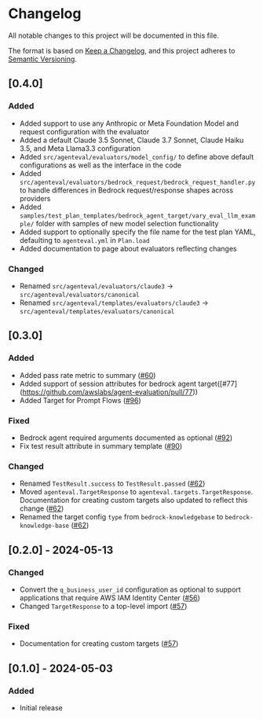 # Changelog

All notable changes to this project will be documented in this file.

The format is based on [Keep a Changelog](https://keepachangelog.com/en/1.1.0/),
and this project adheres to [Semantic Versioning](https://semver.org/spec/v2.0.0.html).

## [0.4.0]

### Added
- Added support to use any Anthropic or Meta Foundation Model and request configuration with the evaluator
- Added a default Claude 3.5 Sonnet, Claude 3.7 Sonnet, Claude Haiku 3.5, and Meta Llama3.3 configuration
- Added `src/agenteval/evaluators/model_config/` to define above default configurations as well as the interface in the code
- Added `src/agenteval/evaluators/bedrock_request/bedrock_request_handler.py` to handle differences in Bedrock request/response shapes across providers
- Added `samples/test_plan_templates/bedrock_agent_target/vary_eval_llm_example/` folder with samples of new model selection functionality
- Added support to optionally specify the file name for the test plan YAML, defaulting to `agenteval.yml` in `Plan.load`
- Added documentation to page about evaluators reflecting changes

### Changed
- Renamed `src/agenteval/evaluators/claude3` -> `src/agenteval/evaluators/canonical`
- Renamed `src/agenteval/templates/evaluators/claude3` -> `src/agenteval/templates/evaluators/canonical`

## [0.3.0]

### Added
- Added pass rate metric to summary ([#60](https://github.com/awslabs/agent-evaluation/pull/60))
- Added support of session attributes for bedrock agent target([#77] (https://github.com/awslabs/agent-evaluation/pull/77))
- Added Target for Prompt Flows ([#96](https://github.com/awslabs/agent-evaluation/pull/96))

### Fixed
- Bedrock agent required arguments documented as optional ([#92](https://github.com/awslabs/agent-evaluation/pull/92))
- Fix test result attribute in summary template ([#90](https://github.com/awslabs/agent-evaluation/pull/90))

### Changed
- Renamed `TestResult.success` to `TestResult.passed` ([#62](https://github.com/awslabs/agent-evaluation/pull/62))
- Moved `agenteval.TargetResponse` to `agenteval.targets.TargetResponse`. Documentation for creating custom targets also updated to reflect this change ([#62](https://github.com/awslabs/agent-evaluation/pull/62))
- Renamed the target config `type` from `bedrock-knowledgebase` to `bedrock-knowledge-base` ([#62](https://github.com/awslabs/agent-evaluation/pull/62))

## [0.2.0] - 2024-05-13

### Changed
- Convert the `q_business_user_id` configuration as optional to support applications that require AWS IAM Identity Center ([#56](https://github.com/awslabs/agent-evaluation/pull/56))
- Changed `TargetResponse` to a top-level import ([#57](https://github.com/awslabs/agent-evaluation/pull/57))

### Fixed
- Documentation for creating custom targets ([#57](https://github.com/awslabs/agent-evaluation/pull/57))

## [0.1.0] - 2024-05-03

### Added
- Initial release
